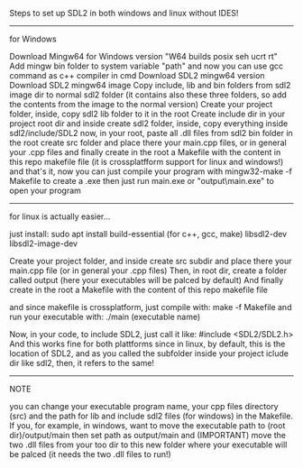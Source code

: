 Steps to set up SDL2 in both windows and linux without IDES!

-----
for Windows

Download Mingw64 for Windows version "W64 builds posix seh ucrt rt"
Add mingw bin folder to system variable "path" and now you can use gcc command as c++ compiler in cmd
Download SDL2 mingw64 version
Download SDL2 mingw64 image
Copy include, lib and bin folders from sdl2 image dir to normal sdl2 folder (it contains also these three folders, so add the contents from the image to the normal version)
Create your project folder, inside, copy sdl2 lib folder to it in the root
Create include dir in your project root dir and inside create sdl2 folder, inside, copy everything inside sdl2/include/SDL2
now, in your root, paste all .dll files from sdl2 bin folder
in the root create src folder and place there your main.cpp files, or in general your .cpp files
and finally create in the root a Makefile with the content in this repo makefile file (it is crossplatfform support for linux and windows!) 
and that's it, now you can just compile your program with mingw32-make -f Makefile to create a .exe
then just run main.exe or "output\main.exe" to open your program

-----
for linux is actually easier...

just install: sudo apt install build-essential (for c++, gcc, make) libsdl2-dev libsdl2-image-dev

Create your project folder, and inside create src subdir and place there your main.cpp file (or in general your .cpp files)
Then, in root dir, create a folder called output (here your executables will be palced by default)
And finally create in the root a Makefile with the content of this repo makefile file

and since makefile is crossplatform, just compile with: make -f Makefile
and run your executable with: ./main (executable name)


Now, in your code, to include SDL2, just call it like: #include <SDL2/SDL2.h>
And this works fine for both plattforms since in linux, by default, this is the location of SDL2, and as you called the subfolder inside your project iclude dir like sdl2, then, it refers to the same!

-----
NOTE

you can change your executable program name, your cpp files directory (src) and the path for lib and include sdl2 files (for windows) in the Makefile.
If you, for example, in windows, want to move the executable path to (root dir)/output/main then set path as output/main and (IMPORTANT) move the two .dll files from your too dir to this new folder where your executable will be palced (it needs the two .dll files to run!)
